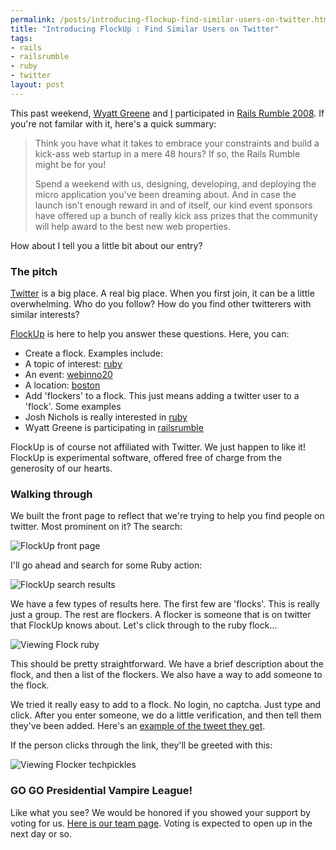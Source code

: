 ```yaml
--- 
permalink: /posts/introducing-flockup-find-similar-users-on-twitter.html
title: "Introducing FlockUp : Find Similar Users on Twitter"
tags: 
- rails
- railsrumble
- ruby
- twitter
layout: post
---
```

This past weekend, [Wyatt Greene](http://twitter.com/explodingtrees) and [I](http://twitter.com/techpickles) participated in [Rails Rumble 2008](http://railsrumble.com/). If you're not familar with it, here's a quick summary:

> Think you have what it takes to embrace your constraints and build a kick-ass web startup in a mere 48 hours? If so, the Rails Rumble might be for you!
>
>Spend a weekend with us, designing, developing, and deploying the micro application you've been dreaming about. And in case the launch isn't enough reward in and of itself, our kind event sponsors have offered up a bunch of really kick ass prizes that the community will help award to the best new web properties.

How about I tell you a little bit about our entry?

### The pitch

[Twitter](http://twitter.com) is a big place. A real big place. When you first join, it can be a little overwhelming. Who do you follow? How do you find other twitterers with similar interests?

[FlockUp](http://flockup.com) is here to help you answer these questions. Here, you can:

 * Create a flock. Examples include:
  * A topic of interest: [ruby](http://flockup.com/flocks/ruby)
  *  An event: [webinno20](http://flockup.com/flocks/webinno20)
  * A location: [boston](http://flockup.com/flocks/boston)
 * Add 'flockers' to a flock. This just means adding a twitter user to a 'flock'. Some examples
  * Josh Nichols is really interested in [ruby](http://flockup.com/flocks/ruby)
  * Wyatt Greene is participating in [railsrumble](http://flockup.com/flocks/railsrumble)

FlockUp is of course not affiliated with Twitter. We just happen to like it! FlockUp is experimental software, offered free of charge from the generosity of our hearts.

### Walking through

We built the front page to reflect that we're trying to help you find people on twitter. Most prominent on it? The search:

![FlockUp front page](http://img.skitch.com/20081020-mmqye4mj8gr2iniws526ma5bq8.jpg)

I'll go ahead and search for some Ruby action:

![FlockUp search results](http://img.skitch.com/20081020-q94m9jt422xqyfmp96hmnk9ygp.jpg)

We have a few types of results here. The first few are 'flocks'. This is really just a group. The rest are flockers. A flocker is someone that is on twitter that FlockUp knows about. Let's click through to the ruby flock...

![Viewing Flock ruby](http://img.skitch.com/20081020-qsgr8k13dywjf3iqtpgmwphqq5.jpg)

This should be pretty straightforward. We have a brief description about the flock, and then a list of the flockers. We also have a way to add someone to the flock.

We tried it really easy to add to a flock. No login, no captcha. Just type and click. After you enter someone, we do a little verification, and then tell them they've been added. Here's an [example of the tweet they get](http://twitter.com/flockup/statuses/966613727).

If the person clicks through the link, they'll be greeted with this:

![Viewing Flocker techpickles](http://img.skitch.com/20081020-bj8q3fimu8y5137ixa8sfjq7hw.jpg)

### GO GO Presidential Vampire League!

Like what you see? We would be honored if you showed your support by voting for us. [Here is our team page](http://railsrumble.com/teams/the-presidential-vampire-league). Voting is expected to open up in the next day or so.
